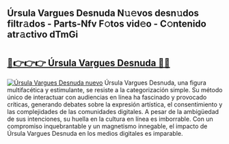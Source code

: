 ## Úrsula Vargues Desnuda N𝚞𝚎vos desn𝚞dos filtr𝚊dos - Parts-Nfv F𝚘tos vid𝚎o - C𝚘ntenido atr𝚊ctivo dTmGi

# <h2><a href="http://mb8b32.tromn.icu/?c=%c3%9arsula+Vargues+Desnuda">🔗👉👉👉 Úrsula Vargues Desnuda 🔗🔗</a></h2>

[![Úrsula Vargues Desnuda nuevo](https://i.imgur.com/pEAQMta.gif)](http://mb8b32.tromn.icu/?c=%c3%9arsula+Vargues+Desnuda)
Úrsula Vargues Desnuda, una figura multifacética y estimulante, se resiste a la categorización simple. Su método único de interactuar con audiencias en línea ha fascinado y provocado críticas, generando debates sobre la expresión artística, el consentimiento y las complejidades de las comunidades digitales. A pesar de la ambigüedad de sus intenciones, su huella en la cultura en línea es imborrable. Con un compromiso inquebrantable y un magnetismo innegable, el impacto de Úrsula Vargues Desnuda en los medios digitales es imparable.
